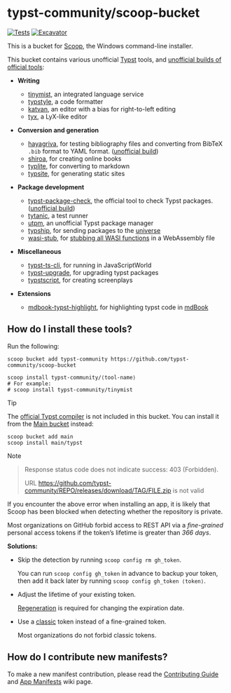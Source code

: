 # typst-community/scoop-bucket

[![Tests](https://github.com/typst-community/scoop-bucket/actions/workflows/ci.yml/badge.svg)](https://github.com/typst-community/scoop-bucket/actions/workflows/ci.yml)
[![Excavator](https://github.com/typst-community/scoop-bucket/actions/workflows/excavator.yml/badge.svg)](https://github.com/typst-community/scoop-bucket/actions/workflows/excavator.yml)

This is a bucket for [Scoop](https://scoop.sh), the Windows command-line installer.

This bucket contains various unofficial [Typst](https://typst.app/) tools, and [unofficial builds of official tools][dev-builds]:

- **Writing**

  - [tinymist](https://myriad-dreamin.github.io/tinymist/), an integrated language service
  - [typstyle](https://typstyle-rs.github.io/typstyle/), a code formatter
  - [katvan](https://katvan.app), an editor with a bias for right-to-left editing
  - [tyx](https://tyx-editor.com), a LyX-like editor

- **Conversion and generation**

   - [hayagriva](https://github.com/typst/hayagriva), for testing bibliography files and converting from BibTeX `.bib` format to YAML format. ([unofficial build][dev-builds])
   - [shiroa](https://myriad-dreamin.github.io/shiroa/), for creating online books
   - [typlite](https://crates.io/crates/typlite), for converting to markdown
   - [typsite](https://typ.rowlib.com/en/), for generating static sites

- **Package development**

   - [typst-package-check](https://github.com/typst/package-check), the official tool to check Typst packages. ([unofficial build][dev-builds])
   - [tytanic](https://typst-community.github.io/tytanic/), a test runner
   - [utpm](https://github.com/typst-community/utpm), an unofficial Typst package manager
   - [typship](https://github.com/sjfhsjfh/typship), for sending packages to the [universe](https://typst.app/universe/)
   - [wasi-stub](https://github.com/astrale-sharp/wasm-minimal-protocol#wasi-stub), for [stubbing all WASI functions](https://typst.app/docs/reference/foundations/plugin/#wasi) in a WebAssembly file

- **Miscellaneous**

   - [typst-ts-cli](https://myriad-dreamin.github.io/typst.ts/cookery/guide/compiler/ts-cli.html), for running in JavaScriptWorld
   - [typst-upgrade](https://github.com/Coekjan/typst-upgrade), for upgrading typst packages
   - [typstscript](https://github.com/ChaseRensberger/typstscript), for creating screenplays

- **Extensions**

   - [mdbook-typst-highlight](https://github.com/sitandr/mdbook-typst-highlight), for highlighting typst code in [mdBook](https://rust-lang.github.io/mdBook/)

[dev-builds]: https://typst-community.github.io/dev-builds/ "Typst dev builds — Unofficial builds of Typst artifacts for development purposes."

## How do I install these tools?

Run the following:

```pwsh
scoop bucket add typst-community https://github.com/typst-community/scoop-bucket

scoop install typst-community/⟨tool-name⟩
# For example:
# scoop install typst-community/tinymist
```

> [!TIP]
>
> The [official Typst compiler](https://github.com/typst/typst/) is not included in this bucket. You can install it from the [Main bucket](https://github.com/ScoopInstaller/Main/) instead:
>
> ```pwsh
> scoop bucket add main
> scoop install main/typst
> ```

> [!NOTE]
>
> > Response status code does not indicate success: 403 (Forbidden).
> >
> > URL https://github.com/typst-community/REPO/releases/download/TAG/FILE.zip is not valid
>
> If you encounter the above error when installing an app, it is likely that Scoop has been blocked when detecting whether the repository is private.
>
> Most organizations on GitHub forbid access to REST API via a _fine-grained_ personal access tokens if the token’s lifetime is greater than _366 days_.
>
> **Solutions:**
>
> - Skip the detection by running `scoop config rm gh_token`.
>
>   You can run `scoop config gh_token` in advance to backup your token, then add it back later by running `scoop config gh_token ⟨token⟩`.
>
> - Adjust the lifetime of your existing token.
>
>   [Regeneration](https://github.com/settings/personal-access-tokens) is required for changing the expiration date.
>
> - Use a [classic](https://github.com/settings/tokens) token instead of a fine-grained token.
>
>   Most organizations do not forbid classic tokens.

## How do I contribute new manifests?

To make a new manifest contribution, please read the [Contributing
Guide](https://github.com/ScoopInstaller/.github/blob/main/.github/CONTRIBUTING.md)
and [App Manifests](https://github.com/ScoopInstaller/Scoop/wiki/App-Manifests)
wiki page.
